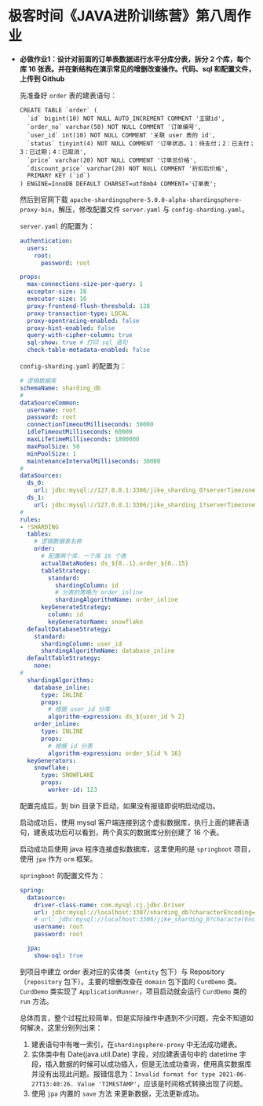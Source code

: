 # 极客时间《JAVA进阶训练营》第八周作业

- **必做作业1：设计对前面的订单表数据进行水平分库分表，拆分 2 个库，每个库 16 张表。并在新结构在演示常见的增删改查操作。代码、sql 和配置文件，上传到 Github**

  先准备好 `order` 表的建表语句：

  ```mysql
  CREATE TABLE `order` (
    `id` bigint(10) NOT NULL AUTO_INCREMENT COMMENT '主键id',
    `order_no` varchar(50) NOT NULL COMMENT '订单编号',
    `user_id` int(10) NOT NULL COMMENT '关联 user 表的 id',
    `status` tinyint(4) NOT NULL COMMENT '订单状态。1：待支付；2：已支付；3：已过期；4：已取消',
    `price` varchar(20) NOT NULL COMMENT '订单总价格',
    `discount_price` varchar(20) NOT NULL COMMENT '折扣后价格',
    PRIMARY KEY (`id`)
  ) ENGINE=InnoDB DEFAULT CHARSET=utf8mb4 COMMENT='订单表';
  ```

  然后到官网下载 `apache-shardingsphere-5.0.0-alpha-shardingsphere-proxy-bin`，解压，修改配置文件 `server.yaml` 与 `config-sharding.yaml`。

  `server.yaml` 的配置为：

  ```yaml
  authentication:
    users:
      root:
        password: root
  
  props:
    max-connections-size-per-query: 1
    acceptor-size: 16  
    executor-size: 16 
    proxy-frontend-flush-threshold: 128  
    proxy-transaction-type: LOCAL
    proxy-opentracing-enabled: false
    proxy-hint-enabled: false
    query-with-cipher-column: true
    sql-show: true # 打印 sql 语句
    check-table-metadata-enabled: false
  ```

  `config-sharding.yaml` 的配置为：

  ```yaml
  # 逻辑数据库
  schemaName: sharding_db
  #
  dataSourceCommon:
    username: root
    password: root
    connectionTimeoutMilliseconds: 30000
    idleTimeoutMilliseconds: 60000
    maxLifetimeMilliseconds: 1800000
    maxPoolSize: 50
    minPoolSize: 1
    maintenanceIntervalMilliseconds: 30000
  #
  dataSources:
    ds_0:
      url: jdbc:mysql://127.0.0.1:3306/jike_sharding_0?serverTimezone=UTC&useSSL=false
    ds_1:
      url: jdbc:mysql://127.0.0.1:3306/jike_sharding_1?serverTimezone=UTC&useSSL=false
  #
  rules:
  - !SHARDING
    tables:
      # 逻辑数据表名称
      order:
        # 配置两个库，一个库 16 个表
        actualDataNodes: ds_${0..1}.order_${0..15}
        tableStrategy:
          standard:
            shardingColumn: id
            # 分表的策略为 order_inline
            shardingAlgorithmName: order_inline
        keyGenerateStrategy:
          column: id
          keyGeneratorName: snowflake
    defaultDatabaseStrategy:
      standard:
        shardingColumn: user_id
        shardingAlgorithmName: database_inline
    defaultTableStrategy:
      none:
  #  
    shardingAlgorithms:
      database_inline:
        type: INLINE
        props:
          # 根据 user_id 分库
          algorithm-expression: ds_${user_id % 2}
      order_inline:
        type: INLINE
        props:
          # 根据 id 分表
          algorithm-expression: order_${id % 16}
    keyGenerators:
      snowflake:
        type: SNOWFLAKE
        props:
          worker-id: 123
  ```

  配置完成后，到 bin 目录下启动，如果没有报错即说明启动成功。

  启动成功后，使用 mysql 客户端连接到这个虚拟数据库，执行上面的建表语句，建表成功后可以看到，两个真实的数据库分别创建了 16 个表。

  启动成功后使用 java 程序连接虚拟数据库，这里使用的是 `springboot` 项目，使用 `jpa` 作为 `orm` 框架。

  `springboot` 的配置文件为：

  ```yaml
  spring:
    datasource:
      driver-class-name: com.mysql.cj.jdbc.Driver
      url: jdbc:mysql://localhost:3307/sharding_db?characterEncoding=utf8&serverTimezone=UTC&useSSL=false
      # url: jdbc:mysql://localhost:3306/jike_sharding_0?characterEncoding=utf8&serverTimezone=UTC&useSSL=false
      username: root
      password: root
  
    jpa:
      show-sql: true
  ```

  到项目中建立 order 表对应的实体类（`entity` 包下）与 Repository （`repository` 包下）。主要的增删改查在 `domain` 包下面的 `CurdDemo` 类。`CurdDemo`  类实现了 `ApplicationRunner`，项目启动就会运行 `CurdDemo`  类的 `run` 方法。

  总体而言，整个过程比较简单，但是实际操作中遇到不少问题，完全不知道如何解决，这里分别列出来：

  1. 建表语句中有唯一索引，在`shardingsphere-proxy` 中无法成功建表。
  2. 实体类中有 Date(java.util.Date) 字段，对应建表语句中的 datetime 字段，插入数据的时候可以成功插入，但是无法成功查询，使用真实数据库并没有出现此问题。报错信息为：`Invalid format for type 2021-06-27T13:40:26. Value 'TIMESTAMP'`，应该是时间格式转换出现了问题。
  3. 使用 `jpa` 内置的 `save` 方法 来更新数据，无法更新成功。

  

